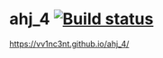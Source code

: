 # ahj_4 [![Build status](https://ci.appveyor.com/api/projects/status/nu6ay4199wuvujcg?svg=true)](https://ci.appveyor.com/project/VV1nc3nt/ahj-4)

https://vv1nc3nt.github.io/ahj_4/